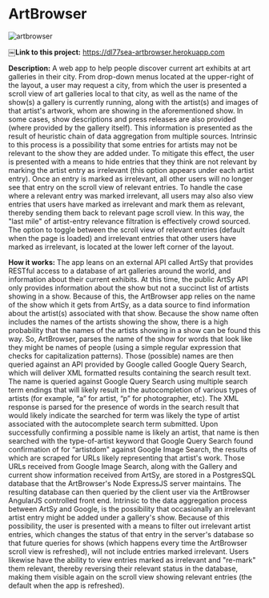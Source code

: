 # ArtBrowser
![artbrowser](https://user-images.githubusercontent.com/26106817/33114976-1b564216-cf14-11e7-8a2d-974bfc6e804a.jpg)

￼**Link to this project:** https://dl77sea-artbrowser.herokuapp.com

**Description:** A web app to help people discover current art exhibits at art galleries in their city. From drop-down menus located at the upper-right of the layout, a user may request a city, from which the user is presented a scroll view of art galleries local to that city, as well as the name of the show(s) a gallery is currently running, along with the artist(s) and images of that artist's artwork, whom are showing in the aforementioned show. In some cases, show descriptions and press releases are also provided (where provided by the gallery itself). This information is presented as the result of heuristic chain of data aggregation from multiple sources. Intrinsic to this process is a possibility that some entries for artists may not be relevant to the show they are added under. To mitigate this effect, the user is presented with a means to hide entries that they think are not relevant by marking the artist entry as irrelevant (this option appears under each artist entry). Once an entry is marked as irrelevant, all other users will no longer see that entry on the scroll view of relevant entries. To handle the case where a relevant entry was marked irrelevant, all users may also also view entries that users have marked as irrelevant and mark them as relevant, thereby sending them back to relevant page scroll view. In this way, the "last mile" of artist-entry relevance filtration is effectively crowd sourced.
The option to toggle between the scroll view of relevant entries (default when the page is loaded) and irrelevant entries that other users have marked as irrelevant, is located at the lower left corner of the layout. 

**How it works:** The app leans on an external API called ArtSy that provides RESTful access to a database of art galleries around the world, and information about their current exhibits. At this time, the public ArtSy API only provides information about the show but not a succinct list of artists showing in a show. Because of this, the ArtBrowser app relies on the name of the show which it gets from ArtSy, as a data source to find information about the artist(s) associated with that show. Because the show name often includes the names of the artists showing the show, there is a high probability that the names of the artists showing in a show can be found this way. So, ArtBrowser, parses the name of the show for words that look like they might be names of people (using a simple regular expression that checks for capitalization patterns). Those (possible) names are then queried against an API provided by Google called Google Query Search, which will deliver XML formatted results containing the search result text. The name is queried against Google Query Search using multiple search term endings that will likely result in the autocompletion of various types of artists (for example, “a” for artist, “p” for photographer, etc). The XML response is parsed for the presence of words in the search result that would likely indicate the searched for term was likely the type of artist associated with the autocomplete search term submitted. Upon successfully confirming a possible name is likely an artist, that name is then searched with the type-of-artist keyword that Google Query Search found confirmation of for “artistdom" against Google Image Search, the results of which are scraped for URLs likely representing that artist's work. Those URLs received from Google Image Search, along with the Gallery and current show information received from ArtSy, are stored in a PostgresSQL database that the ArtBrowser's Node ExpressJS server maintains. The resulting database can then queried by the client user via the ArtBrowser AngularJS controlled front end. Intrinsic to the data aggregation process between ArtSy and Google, is the possibility that occasionally an irrelevant artist entry might be added under a gallery's show. Because of this possibility, the user is presented with a means to filter out irrelevant artist entries, which changes the status of that entry in the server's database so that future queries for shows (which happens every time the ArtBrowser scroll view is refreshed), will not include entries marked irrelevant. Users likewise have the ability to view entries marked as irrelevant and "re-mark" them relevant, thereby reversing their relevant status in the database, making them visible again on the scroll view showing relevant entries (the default when the app is refreshed).
